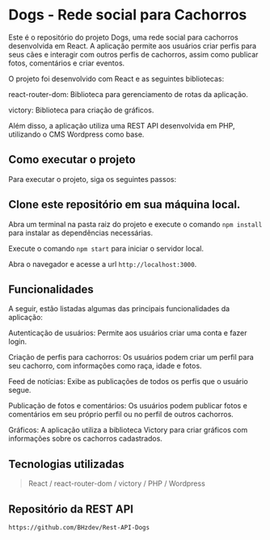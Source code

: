 # Dogs - Rede social para Cachorros

Este é o repositório do projeto Dogs, uma rede social para cachorros desenvolvida em React. A aplicação permite aos usuários criar perfis para seus cães e interagir com outros perfis de cachorros, assim como publicar fotos, comentários e criar eventos.

O projeto foi desenvolvido com React e as seguintes bibliotecas:

react-router-dom: Biblioteca para gerenciamento de rotas da aplicação.

victory: Biblioteca para criação de gráficos.

Além disso, a aplicação utiliza uma REST API desenvolvida em PHP, utilizando o CMS Wordpress como base.

## Como executar o projeto
Para executar o projeto, siga os seguintes passos:

## Clone este repositório em sua máquina local.

Abra um terminal na pasta raiz do projeto e execute o comando `npm install` para instalar as dependências necessárias.

Execute o comando `npm start` para iniciar o servidor local.

Abra o navegador e acesse a url `http://localhost:3000`.

## Funcionalidades
A seguir, estão listadas algumas das principais funcionalidades da aplicação:

Autenticação de usuários: Permite aos usuários criar uma conta e fazer login.

Criação de perfis para cachorros: Os usuários podem criar um perfil para seu cachorro, com informações como raça, idade e fotos.

Feed de notícias: Exibe as publicações de todos os perfis que o usuário segue.

Publicação de fotos e comentários: Os usuários podem publicar fotos e comentários em seu próprio perfil ou no perfil de outros cachorros.

Gráficos: A aplicação utiliza a biblioteca Victory para criar gráficos com informações sobre os cachorros cadastrados.

## Tecnologias utilizadas
> React /
> react-router-dom /
> victory / 
> PHP /
> Wordpress

## Repositório da REST API
`https://github.com/BHzdev/Rest-API-Dogs`
